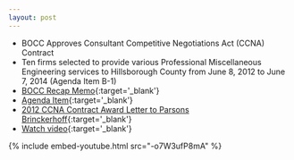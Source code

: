 ```yaml
---
layout: post
---
```


* BOCC Approves Consultant Competitive Negotiations Act (CCNA) Contract
* Ten firms selected to provide various Professional Miscellaneous Engineering services to Hillsborough County from June 8, 2012 to June 7, 2014 (Agenda Item B-1)
* [BOCC Recap Memo](http://agenda.hillsboroughcounty.org/cache/00003/244/06-06%20Recap%20Memo.pdf){:target='_blank'}
* [Agenda Item](http://agenda.hillsboroughcounty.org/cache/00003/241/B-1.PDF){:target='_blank'}
* [2012 CCNA Contract Award Letter to Parsons Brinckerhoff](http://www.hillsboroughcounty.org/DocumentCenter/View/16756){:target='_blank'}
* [Watch video](http://65.49.32.144/Hillsborough/6ee4479b-48a8-4cd2-a5ed-92d770d4a27c/BOCC_Reg_Mtg_06_06_2012_PM/presentation_file/mgpresenter.html?Stream=low){:target='_blank'}

{% include embed-youtube.html src="-o7W3ufP8mA" %}
